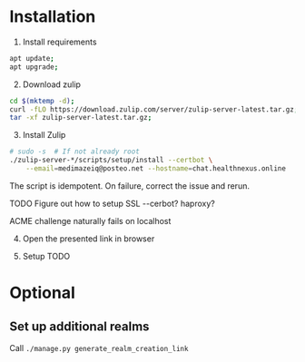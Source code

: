 # Installation

1. Install requirements
```bash
apt update;
apt upgrade;
```

2. Download zulip
```bash
cd $(mktemp -d);
curl -fLO https://download.zulip.com/server/zulip-server-latest.tar.gz;
tar -xf zulip-server-latest.tar.gz;
```

3. Install Zulip
```bash
# sudo -s  # If not already root
./zulip-server-*/scripts/setup/install --certbot \
    --email=medimazeiq@posteo.net --hostname=chat.healthnexus.online
```
The script is idempotent. On failure, correct the issue and rerun.

<!-- 3. Deploy the files in `todo` -->

TODO
Figure out how to setup SSL
--cerbot?
haproxy?

ACME challenge naturally fails on localhost 

4. Open the presented link in browser

5. Setup
TODO

# Optional
## Set up additional realms

Call `./manage.py generate_realm_creation_link`